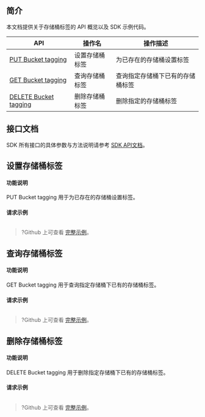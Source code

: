 ## 简介

本文档提供关于存储桶标签的 API 概览以及 SDK 示例代码。

| API                                                          | 操作名         | 操作描述                         |
| ------------------------------------------------------------ | -------------- | -------------------------------- |
| [PUT Bucket tagging](https://cloud.tencent.com/document/product/436/34838) | 设置存储桶标签 | 为已存在的存储桶设置标签         |
| [GET Bucket tagging](https://cloud.tencent.com/document/product/436/34837) | 查询存储桶标签 | 查询指定存储桶下已有的存储桶标签 |
| [DELETE Bucket tagging](https://cloud.tencent.com/document/product/436/34836) | 删除存储桶标签 | 删除指定的存储桶标签             |

## 接口文档

SDK 所有接口的具体参数与方法说明请参考 [SDK API文档](cssg://api-doc)。

## 设置存储桶标签

#### 功能说明

PUT Bucket tagging 用于为已存在的存储桶设置标签。

#### 请求示例

[//]: # (.cssg-snippet-put-bucket-tagging)
```
```

>?Github 上可查看 [完整示例](cssg://code-example/put-bucket-tagging)。

## 查询存储桶标签

#### 功能说明

GET Bucket tagging 用于查询指定存储桶下已有的存储桶标签。

#### 请求示例

[//]: # (.cssg-snippet-get-bucket-tagging)
```
```

>?Github 上可查看 [完整示例](cssg://code-example/get-bucket-tagging)。

## 删除存储桶标签

#### 功能说明

DELETE Bucket tagging 用于删除指定存储桶下已有的存储桶标签。

#### 请求示例

[//]: # (.cssg-snippet-delete-bucket-tagging)
```
```

>?Github 上可查看 [完整示例](cssg://code-example/delete-bucket-tagging)。
